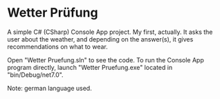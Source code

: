 # Wetter Prüfung
A simple C# (CSharp) Console App project. My first, actually. It asks the user about the weather, and depending on the answer(s), it gives recommendations on what to wear. 

Open "Wetter Pruefung.sln" to see the code. To run the Console App program directly, launch "Wetter Pruefung.exe" located in "bin/Debug/net7.0". 

Note: german language used. 
